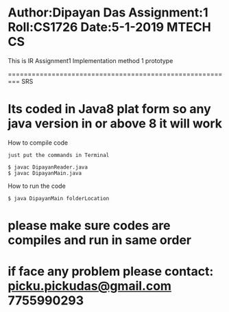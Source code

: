 Author:Dipayan Das
Assignment:1
Roll:CS1726
Date:5-1-2019
MTECH CS
=========================================================
This is IR Assignment1 Implementation method 1 prototype


=========================================================
	SRS

Its coded in Java8 plat form
so any java version in or above 8 it will work	
=========================================================
How to compile code

	just put the commands in Terminal

	$ javac DipayanReader.java 
	$ javac DipayanMain.java 



How to run the code

	$ java DipayanMain folderLocation


please make sure codes are compiles and run in same order
=======================================================
if face any problem please contact: 
picku.pickudas@gmail.com
7755990293
=======================================================